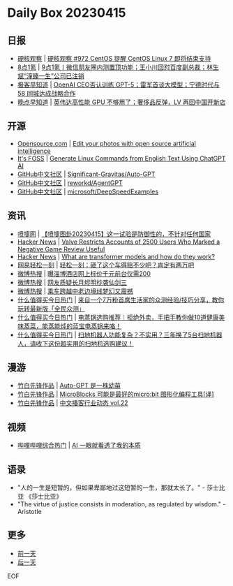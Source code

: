 # Daily Box 20230415

## 日报
- [硬核观察](https://linux.cn/news/express/) | [硬核观察 #972 CentOS 提醒 CentOS Linux 7 即将结束支持](https://linux.cn/article-15725-1.html?utm_source=rss&utm_medium=rss)
- [8点1氪](https://36kr.com/user/5652071) | [9点1氪丨微信朋友圈内测置顶功能；王小川回怼百度副总裁；林生斌“潼臻一生”公司已注销](https://36kr.com/p/2215307857179273)
- [极客早知道](https://www.geekpark.net/column/74) | [OpenAI CEO否认训练 GPT-5；雷军首谈大模型；宁德时代与 58 同城达成战略合作](https://www.geekpark.net/news/317596)
- [晚点早知道](https://www.latepost.com/news/index?proma=3) | [英伟达高性能 GPU 不够用了；奢侈品反弹，LV 再回中国开新店](https://www.latepost.com/news/dj_detail?id=1602)

## 开源
- [Opensource.com](https://opensource.com/) | [Edit your photos with open source artificial intelligence](https://opensource.com/article/23/4/edit-photos-open-source-ai)
- [It's FOSS](https://itsfoss.com/) | [Generate Linux Commands from English Text Using ChatGPT AI](https://itsfoss.com/linux-terminal-ai/)
- [GitHub中文社区](https://www.githubs.cn/trending) | [Significant-Gravitas/Auto-GPT](https://github.com/Significant-Gravitas/Auto-GPT)
- [GitHub中文社区](https://www.githubs.cn/trending) | [reworkd/AgentGPT](https://github.com/reworkd/AgentGPT)
- [GitHub中文社区](https://www.githubs.cn/trending) | [microsoft/DeepSpeedExamples](https://github.com/microsoft/DeepSpeedExamples)

## 资讯
- [喷嚏网](http://www.dapenti.com/blog/blog.asp?subjectid=70&name=xilei) | [【喷嚏图卦20230415】这一试验是防御性的，不针对任何国家](http://www.dapenti.com/blog/more.asp?name=xilei&id=170905)
- [Hacker News](https://news.ycombinator.com/front) | [Valve Restricts Accounts of 2500 Users Who Marked a Negative Game Review Useful](https://news.ycombinator.com/item?id=35577895)
- [Hacker News](https://news.ycombinator.com/front) | [What are transformer models and how do they work?](https://news.ycombinator.com/item?id=35576918)
- [网易轻松一刻](https://m.163.com/touch/exclusive/sub/qsyk) | [轻松一刻：砸了这个车得赔不少吧？肯定有两万吧](https://3g.163.com/news/article/I2AM4TO0000181BR.html)
- [微博热搜](https://weibo.com/newlogin?tabtype=search) | [曝淄博酒店网上标价千元前台仅需200](https://s.weibo.com/weibo?q=%23曝淄博酒店网上标价千元前台仅需200%23)
- [微博热搜](https://weibo.com/newlogin?tabtype=search) | [网友质疑长月烬明抄袭仙剑三](https://s.weibo.com/weibo?q=%23网友质疑长月烬明抄袭仙剑三%23)
- [微博热搜](https://weibo.com/newlogin?tabtype=search) | [乘车跨越中老边境线梦幻又震撼](https://s.weibo.com/weibo?q=%23乘车跨越中老边境线梦幻又震撼%23)
- [什么值得买今日热门](https://post.smzdm.com/hot_1/) | [来自一个7万粉首席生活家的众测经验/技巧分享，教你玩转最新版「全民众测」](https://post.smzdm.com/p/a5o3xg3x/)
- [什么值得买今日热门](https://post.smzdm.com/hot_1/) | [电蒸锅选购推荐︱拒绝外卖，手把手教你做10道健康美味蒸菜，能蒸能炖的蓝宝电蒸锅来咯！](https://post.smzdm.com/p/apvg96o7/)
- [什么值得买今日热门](https://post.smzdm.com/hot_1/) | [扫地机器人功能复杂？不实用？三年换了5台扫地机器人，请收下这份超实用的扫地机选购建议！](https://post.smzdm.com/p/a609knvo/)

## 漫游
- [竹白先锋作品](https://www.zhubai.wiki/) | [Auto-GPT 是一株幼苗](https://open.zhubai.wiki/a/l/t/z/pl/lifeplayer/2259038331792859136)
- [竹白先锋作品](https://www.zhubai.wiki/) | [MicroBlocks 可能是最好的micro:bit 图形化编程工具[译]](https://open.zhubai.wiki/a/l/t/z/pl/microblocks/2259021267775131648)
- [竹白先锋作品](https://www.zhubai.wiki/) | [中文播客行业动态 vol.22](https://open.zhubai.wiki/a/l/t/z/pl/podpress/2258949848185831424)

## 视频
- [哔哩哔哩综合热门](https://www.bilibili.com/v/popular/all/) | [AI 一眼就看透了我的本质](https://b23.tv/BV1DP411U7kS)

## 语录
- "人的一生是短暂的，但如果卑鄙地过这短暂的一生，那就太长了。" - 莎士比亚 《莎士比亚》
- "The virtue of justice consists in moderation, as regulated by wisdom." - Aristotle

## 更多
- [前一天](daily-box-20230414.md)
- [后一天](daily-box-20230416.md)

EOF